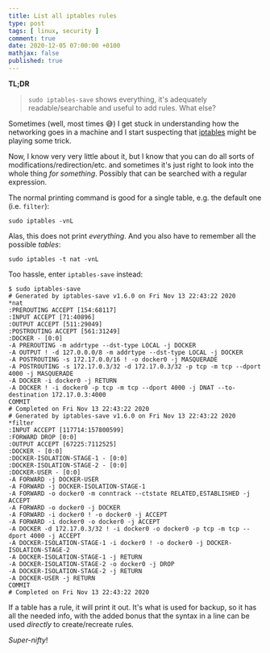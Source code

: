 ```yaml
---
title: List all iptables rules
type: post
tags: [ linux, security ]
comment: true
date: 2020-12-05 07:00:00 +0100
mathjax: false
published: true
---
```


**TL;DR**

> `sudo iptables-save` shows everything, it's adequately readable/searchable
> and useful to add rules. What else?

Sometimes (well, most times 😅) I get stuck in understanding how the
networking goes in a machine and I start suspecting that [iptables][] might
be playing some trick.

Now, I know very very little about it, but I know that you can do all sorts
of modifications/redirection/etc. and sometimes it's just right to look into
the whole thing *for something*. Possibly that can be searched with a
regular expression.

The normal printing command is good for a single table, e.g. the default
one (i.e. `filter`):

```shell
sudo iptables -vnL 
```

Alas, this does not print *everything*. And you also have to remember all
the possible *tables*:

```shell
sudo iptables -t nat -vnL
```

Too hassle, enter `iptables-save` instead:

```
$ sudo iptables-save
# Generated by iptables-save v1.6.0 on Fri Nov 13 22:43:22 2020
*nat
:PREROUTING ACCEPT [154:68117]
:INPUT ACCEPT [71:40896]
:OUTPUT ACCEPT [511:29049]
:POSTROUTING ACCEPT [561:31249]
:DOCKER - [0:0]
-A PREROUTING -m addrtype --dst-type LOCAL -j DOCKER
-A OUTPUT ! -d 127.0.0.0/8 -m addrtype --dst-type LOCAL -j DOCKER
-A POSTROUTING -s 172.17.0.0/16 ! -o docker0 -j MASQUERADE
-A POSTROUTING -s 172.17.0.3/32 -d 172.17.0.3/32 -p tcp -m tcp --dport 4000 -j MASQUERADE
-A DOCKER -i docker0 -j RETURN
-A DOCKER ! -i docker0 -p tcp -m tcp --dport 4000 -j DNAT --to-destination 172.17.0.3:4000
COMMIT
# Completed on Fri Nov 13 22:43:22 2020
# Generated by iptables-save v1.6.0 on Fri Nov 13 22:43:22 2020
*filter
:INPUT ACCEPT [117714:157800599]
:FORWARD DROP [0:0]
:OUTPUT ACCEPT [67225:7112525]
:DOCKER - [0:0]
:DOCKER-ISOLATION-STAGE-1 - [0:0]
:DOCKER-ISOLATION-STAGE-2 - [0:0]
:DOCKER-USER - [0:0]
-A FORWARD -j DOCKER-USER
-A FORWARD -j DOCKER-ISOLATION-STAGE-1
-A FORWARD -o docker0 -m conntrack --ctstate RELATED,ESTABLISHED -j ACCEPT
-A FORWARD -o docker0 -j DOCKER
-A FORWARD -i docker0 ! -o docker0 -j ACCEPT
-A FORWARD -i docker0 -o docker0 -j ACCEPT
-A DOCKER -d 172.17.0.3/32 ! -i docker0 -o docker0 -p tcp -m tcp --dport 4000 -j ACCEPT
-A DOCKER-ISOLATION-STAGE-1 -i docker0 ! -o docker0 -j DOCKER-ISOLATION-STAGE-2
-A DOCKER-ISOLATION-STAGE-1 -j RETURN
-A DOCKER-ISOLATION-STAGE-2 -o docker0 -j DROP
-A DOCKER-ISOLATION-STAGE-2 -j RETURN
-A DOCKER-USER -j RETURN
COMMIT
# Completed on Fri Nov 13 22:43:22 2020
```

If a table has a rule, it will print it out. It's what is used for backup,
so it has all the needed info, with the added bonus that the syntax in a
line can be used *directly* to create/recreate rules.

*Super-nifty*!

[iptables]: https://www.netfilter.org/projects/iptables/index.html
